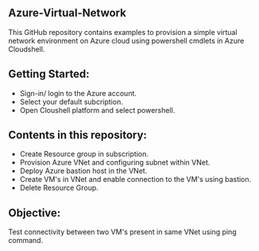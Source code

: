 ## Azure-Virtual-Network

This GitHub repository contains examples to provision a simple virtual network environment on Azure cloud using powershell cmdlets in Azure Cloudshell.

## Getting Started:

* Sign-in/ login to the Azure account.
* Select your default subcription.
* Open Cloushell platform and select powershell.

## Contents in this repository:

* Create Resource group in subscription. 
* Provision Azure VNet and configuring subnet within VNet.
* Deploy Azure bastion host in the VNet.
* Create VM's in VNet and enable connection to the VM's using bastion.
* Delete Resource Group.

## Objective:

Test connectivity between two VM's present in same VNet using ping command.
